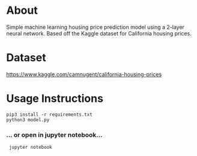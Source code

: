 # About
Simple machine learning housing price prediction model using a 2-layer neural network. Based off the Kaggle dataset for California housing prices.

# Dataset
https://www.kaggle.com/camnugent/california-housing-prices

# Usage Instructions
```pip3 install -r requirements.txt```   
```python3 model.py```

### ... or open in jupyter notebook...
``` jupyter notebook```
